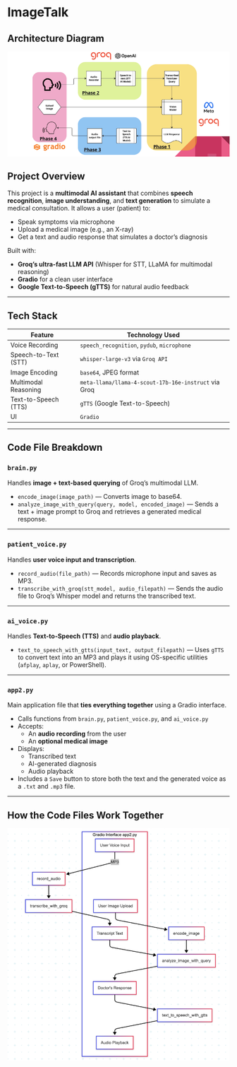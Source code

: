 # ImageTalk

## Architecture Diagram
![](imagetalk.png)

## Project Overview

This project is a **multimodal AI assistant** that combines **speech recognition**, **image understanding**, and **text generation** to simulate a medical consultation. It allows a user (patient) to:

- Speak symptoms via microphone
- Upload a medical image (e.g., an X-ray)
- Get a text and audio response that simulates a doctor’s diagnosis

Built with:
- **Groq’s ultra-fast LLM API** (Whisper for STT, LLaMA for multimodal reasoning)
- **Gradio** for a clean user interface
- **Google Text-to-Speech (gTTS)** for natural audio feedback

---

## Tech Stack

| Feature               | Technology Used                                      |
|----------------------|------------------------------------------------------|
| Voice Recording       | `speech_recognition`, `pydub`, `microphone`         |
| Speech-to-Text (STT)  | `whisper-large-v3` via `Groq API`                   |
| Image Encoding        | `base64`, JPEG format                               |
| Multimodal Reasoning  | `meta-llama/llama-4-scout-17b-16e-instruct` via Groq|
| Text-to-Speech (TTS)  | `gTTS` (Google Text-to-Speech)                      |
| UI                    | `Gradio`                                            |

---

## Code File Breakdown

### `brain.py`
Handles **image + text-based querying** of Groq’s multimodal LLM.

- `encode_image(image_path)` — Converts image to base64.
- `analyze_image_with_query(query, model, encoded_image)` — Sends a text + image prompt to Groq and retrieves a generated medical response.

---

### `patient_voice.py`
Handles **user voice input and transcription**.

- `record_audio(file_path)` — Records microphone input and saves as MP3.
- `transcribe_with_groq(stt_model, audio_filepath)` — Sends the audio file to Groq’s Whisper model and returns the transcribed text.

---

### `ai_voice.py`
Handles **Text-to-Speech (TTS)** and **audio playback**.

- `text_to_speech_with_gtts(input_text, output_filepath)` — Uses `gTTS` to convert text into an MP3 and plays it using OS-specific utilities (`afplay`, `aplay`, or PowerShell).

---

### `app2.py`
Main application file that **ties everything together** using a Gradio interface.

- Calls functions from `brain.py`, `patient_voice.py`, and `ai_voice.py`
- Accepts:
  - An **audio recording** from the user
  - An **optional medical image**
- Displays:
  - Transcribed text
  - AI-generated diagnosis
  - Audio playback
- Includes a `Save` button to store both the text and the generated voice as a `.txt` and `.mp3` file.

---

## How the Code Files Work Together
![](connection_flow.png)
